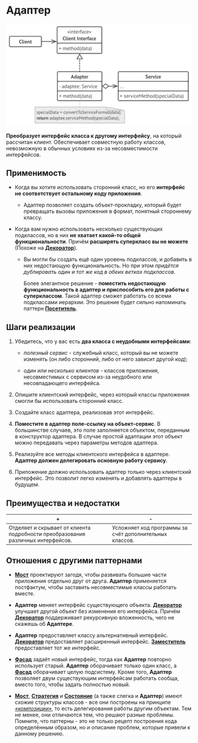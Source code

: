 # Адаптер

![UML](/src/AdditionalDocs/uml/Adapter.png)

**Преобразует интерфейс класса к другому интерфейсу**, на который рассчитан клиент. Обеспечивает совместную работу классов, невозможную в обычных условиях из-за несовместимости интерфейсов.

## Применимость

 - Когда вы хотите использовать сторонний класс, но его **интерфейс не соответствует остальному коду приложения**.

   - Адаптер позволяет создать объект-прокладку, который будет превращать вызовы приложения в формат, понятный стороннему классу.

 - Когда вам нужно использовать несколько существующих подклассов, но в них **не хватает какой-то общей функциональности**. Причём **расширять суперкласс вы не можете** (Похоже на [**Декоратор**][Decorator]).

   - Вы могли бы создать ещё один уровень подклассов, и добавить в них недостающую функциональность. Но при этом *придётся дублировать один и тот же код в обеих ветках подклассов*.

     Более элегантное решение - **поместить недостающую функциональность в адаптер и приспособить его для работы с суперклассом**. Такой адаптер сможет работать со всеми подклассами иерархии. Это решение будет сильно напоминать паттерн [**Посетитель**][Visitor].

 ## Шаги реализации

1. Убедитесь, что у вас есть **два класса с неудобными интерфейсами**:

   - *полезный сервис* - служебный класс, который вы не можете изменять (он либо сторонний, либо от него зависит другой код);
 
   - *один или несколько клиентов* - классов приложения, несовместимых с сервисом из-за неудобного или несовпадающего интерфейса.

2. Опишите клиентский интерфейс, через который классы приложения смогли бы использовать сторонний класс.

3. Создайте класс адаптера, реализовав этот интерфейс.

4. **Поместите в адаптер поле-ссылку на объект-сервис**. В большинстве случаев, это поле заполняется объектом, переданным в конструктор адаптера. В случае простой адаптации этот объект можно передавать через параметры методов адаптера.

5. Реализуйте все методы клиентского интерфейса в адаптере. **Адаптер должен делегировать основную работу сервису**.

6. Приложение должно использовать адаптер только через клиентский интерфейс. Это позволит легко изменять и добавлять адаптеры в будущем.

## Преимущества и недостатки
 
 | + | - |
 | ------ | ------ |
 |Отделяет и скрывает от клиента подробности преобразования различных интерфейсов.|Усложняет код программы за счёт дополнительных классов.
 
## Отношения с другими паттернами
 
 - [**Мост**][Bridge] проектируют загодя, чтобы развивать большие части приложения отдельно друг от друга. **Адаптер** применяется постфактум, чтобы заставить несовместимые классы работать вместе.

 - **Адаптер** меняет интерфейс существующего объекта. [**Декоратор**][Decorator] улучшает другой объект без изменения его интерфейса. Причём [**Декоратор**][Decorator] поддерживает рекурсивную вложенность, чего не скажешь об **Адаптере**.

 - **Адаптер** предоставляет классу альтернативный интерфейс. [**Декоратор**][Decorator] предоставляет расширенный интерфейс. [**Заместитель**][Proxy] предоставляет тот же интерфейс.

 - [**Фасад**][Facade] задаёт новый интерфейс, тогда как **Адаптер** повторно использует старый. **Адаптер** оборачивает только один класс, а [**Фасад**][Facade] оборачивает целую подсистему. Кроме того, **Адаптер** позволяет двум существующим интерфейсам работать сообща, вместо того, чтобы задать полностью новый.

 - [**Мост**][Bridge], [**Стратегия**][Strategy] и [**Состояние**][State] (а также слегка и **Адаптер**) имеют схожие структуры классов - все они построены на принципе [*«композиции»*][Composition], то есть делегирования работы другим объектам. Тем не менее, они отличаются тем, что решают разные проблемы. Помните, что паттерны - это не только рецепт построения кода определённым образом, но и описание проблем, которые привели к данному решению.


[Composition]: </src/AdditionalDocs/Composition.md>

[Abstract_Factory]: </src/Creational/Factorys/Abstract_Factory/Abstract_Factory.md>
[Factory_Method]: </src/Creational/Factorys/Factory_Method/Factory_Method.md>
[Builder]: </src/Creational/Builder/Builder.md>
[Prototype]: </src/Creational/Prototype/Prototype.md>
[Singleton]: </src/Creational/Singleton/Singleton.md>

[Adapter]: </src/Structural/Adapter/Adapter.md>
[Bridge]: </src/Structural/Bridge/Bridge.md>
[Composite]: </src/Structural/Composite/Composite.md>
[Decorator]: </src/Structural/Decorator/Decorator.md>
[Facade]: </src/Structural/Facade/Facade.md>
[Flyweight]: </src/Structural/Flyweight/Flyweight.md>
[Proxy]: </src/Structural/Proxy/Proxy.md>

[Chain_of_Responsibility]: </src/Behavioral/Chain_of_Responsibility/Chain_of_Responsibility.md>
[Command]: </src/Behavioral/Command/Command.md>
[Iterator]: </src/Behavioral/Iterator/Iterator.md>
[Mediator]: </src/Behavioral/Mediator/Mediator.md>
[Memento]: </src/Behavioral/Memento/Memento.md>
[Observer]: </src/Behavioral/Observer/Observer.md>
[State]: </src/Behavioral/State/State.md>
[Strategy]: </src/Behavioral/Strategy/Strategy.md>
[Template_Method]: </src/Behavioral/Template_Method/Template_Method.md>
[Visitor]: </src/Behavioral/Visitor/Visitor.md>